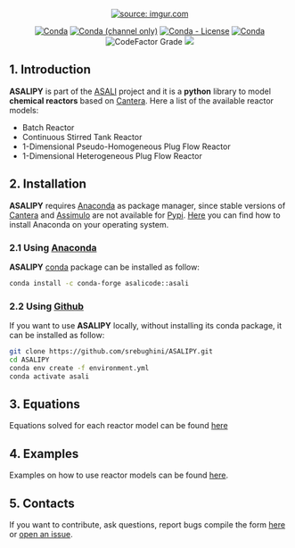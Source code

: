 <p align="center">
  <a href="https://imgur.com/T5W1buF"><img src="https://i.imgur.com/T5W1buFm.png" title="source: imgur.com" /></a>
</p>
<p align="center">
  <a href="https://anaconda.org/ASALIcode/asali"><img alt="Conda" src="https://img.shields.io/conda/pn/asalicode/asali?color=orange&style=popout-square"></a>
  <a href="https://anaconda.org/ASALIcode/asali"><img alt="Conda (channel only)" src="https://img.shields.io/conda/vn/asalicode/asali?color=blue&style=popout-square"></a>
  <a href="https://anaconda.org/ASALIcode/asali"><img alt="Conda - License" src="https://img.shields.io/conda/l/asalicode/asali?style=popout-square"></a>
  <a href="https://anaconda.org/ASALIcode/asali"><img alt="Conda" src="https://img.shields.io/conda/dn/asalicode/asali?style=popout-square"></a>
  <img alt="CodeFactor Grade" src="https://img.shields.io/codefactor/grade/github/srebughini/ASALIPY?style=flat-square">
  <a href="https://github.com/srebughini/ASALIPY/stargazers"><img src="https://img.shields.io/github/stars/srebughini/ASALIPY.svg?style=popout-square"></a>
</p>

## 1. Introduction
**ASALIPY** is part of the [ASALI](https://github.com/srebughini/ASALI) project and it is a **python** library to model **chemical reactors** based on [Cantera](https://cantera.org/). Here a list of the available reactor models:
* Batch Reactor
* Continuous Stirred Tank Reactor
* 1-Dimensional Pseudo-Homogeneous Plug Flow Reactor
* 1-Dimensional Heterogeneous Plug Flow Reactor

## 2. Installation
**ASALIPY** requires [Anaconda](https://www.anaconda.com/) as package manager, since stable versions of [Cantera](https://cantera.org/) and [Assimulo](https://jmodelica.org/assimulo/) 
are not available for [Pypi](https://pypi.org/). [Here](https://www.anaconda.com/products/individual) you can find how to install Anaconda on your operating system.  
### 2.1 Using [Anaconda](https://www.anaconda.com/)
**ASALIPY** [conda](https://www.anaconda.com/) package can be installed as follow:  
```bash
conda install -c conda-forge asalicode::asali
```  
### 2.2 Using [Github](https://github.com/srebughini/ASALIPY.git)
If you want to use **ASALIPY** locally, without installing its conda package, it can be installed as follow:  
```bash
git clone https://github.com/srebughini/ASALIPY.git
cd ASALIPY
conda env create -f environment.yml
conda activate asali
```  
## 3. Equations
Equations solved for each reactor model can be found [here](EQUATIONS.md)

## 4. Examples
Examples on how to use reactor models can be found [here](https://github.com/srebughini/ASALIPY/tree/main/examples).

## 5. Contacts
If you want to contribute, ask questions, report bugs compile the form [here](https://srebughini.github.io/ASALI/pages/contacts/) or [open an issue](https://github.com/srebughini/ASALIPY/issues).
